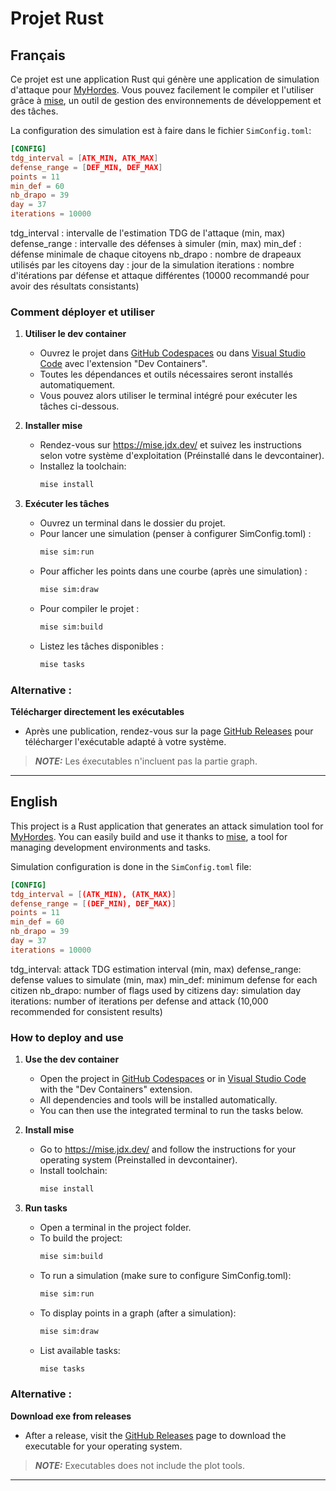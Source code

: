 # Projet Rust

## Français

Ce projet est une application Rust qui génère une application de simulation d'attaque pour [MyHordes](https://myhordes.de/).
Vous pouvez facilement le compiler et l'utiliser grâce à [mise](https://mise.jdx.dev/), un outil de gestion des environnements de développement et des tâches.

La configuration des simulation est à faire dans le fichier `SimConfig.toml`:

```toml
[CONFIG]
tdg_interval = [ATK_MIN, ATK_MAX]
defense_range = [DEF_MIN, DEF_MAX]
points = 11
min_def = 60
nb_drapo = 39
day = 37
iterations = 10000
```
tdg_interval : intervalle de l'estimation TDG de l'attaque (min, max)
defense_range : intervalle des défenses à simuler (min, max)
min_def : défense minimale de chaque citoyens
nb_drapo : nombre de drapeaux utilisés par les citoyens
day : jour de la simulation
iterations : nombre d'itérations par défense et attaque différentes (10000 recommandé pour avoir des résultats consistants)

### Comment déployer et utiliser

1. **Utiliser le dev container**
   - Ouvrez le projet dans [GitHub Codespaces](https://github.com/features/codespaces)
   ou dans [Visual Studio Code](https://code.visualstudio.com/) avec l'extension "Dev Containers".
   - Toutes les dépendances et outils nécessaires seront installés automatiquement.
   - Vous pouvez alors utiliser le terminal intégré pour exécuter les tâches ci-dessous.

2. **Installer mise**
   - Rendez-vous sur https://mise.jdx.dev/ et suivez les instructions selon votre système d'exploitation (Préinstallé dans le devcontainer).
   - Installez la toolchain: 
     ```sh
     mise install
     ```

3. **Exécuter les tâches**
   - Ouvrez un terminal dans le dossier du projet.
   - Pour lancer une simulation (penser à configurer SimConfig.toml) :
       ```sh
       mise sim:run
       ```
   - Pour afficher les points dans une courbe (après une simulation) :
       ```sh
       mise sim:draw
       ```
   - Pour compiler le projet :
     ```sh
     mise sim:build
     ```
   - Listez les tâches disponibles :
     ```sh
     mise tasks
     ```


### Alternative :
**Télécharger directement les exécutables**
   - Après une publication, rendez-vous sur la page [GitHub Releases](https://github.com/Axfalt/DebordoStat/releases) pour télécharger l'exécutable adapté à votre système.

> **_NOTE:_** Les éxecutables n'incluent pas la partie graph.

---

## English

This project is a Rust application that generates an attack simulation tool for [MyHordes](https://myhordes.de/).
You can easily build and use it thanks to [mise](https://mise.jdx.dev/), a tool for managing development environments and tasks.

Simulation configuration is done in the `SimConfig.toml` file:

```toml
[CONFIG]
tdg_interval = [(ATK_MIN), (ATK_MAX)]
defense_range = [(DEF_MIN), DEF_MAX)]
points = 11
min_def = 60
nb_drapo = 39
day = 37
iterations = 10000
```
tdg_interval: attack TDG estimation interval (min, max)
defense_range: defense values to simulate (min, max)
min_def: minimum defense for each citizen
nb_drapo: number of flags used by citizens
day: simulation day
iterations: number of iterations per defense and attack (10,000 recommended for consistent results)

### How to deploy and use

1. **Use the dev container**
   - Open the project in [GitHub Codespaces](https://github.com/features/codespaces) or in [Visual Studio Code](https://code.visualstudio.com/) with the "Dev Containers" extension.
   - All dependencies and tools will be installed automatically.
   - You can then use the integrated terminal to run the tasks below.

2. **Install mise** 
   - Go to https://mise.jdx.dev/ and follow the instructions for your operating system (Preinstalled in devcontainer).
   - Install toolchain:
     ```sh
     mise install
     ```
3. **Run tasks**
   - Open a terminal in the project folder.
   - To build the project:
     ```sh
     mise sim:build
     ```
   - To run a simulation (make sure to configure SimConfig.toml):
     ```sh
     mise sim:run
     ```
   - To display points in a graph (after a simulation):
       ```sh
       mise sim:draw
       ```
   - List available tasks:
     ```sh
     mise tasks
     ```

### Alternative :
**Download exe from releases**
- After a release, visit the [GitHub Releases](https://github.com/Axfalt/DebordoStat/releases) page to download the executable for your operating system.

> **_NOTE:_** Executables does not include the plot tools.
  

---
